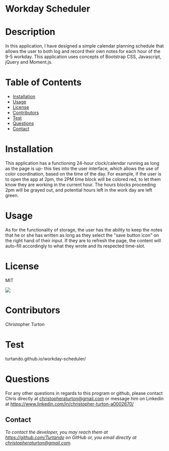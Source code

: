 

# Workday Scheduler


# Description 
In this application, I have designed a simple calendar planning schedule that allows the user to both log and record their own notes for each hour of the 9-5 workday. This application uses concepts of Bootstrap CSS, Javascript, jQuery and Moment.js.


# Table of Contents 
* [Installation](#installation)
* [Usage](#usage)
* [License](#license)
* [Contributors](#contributors)
* [Test](#test)
* [Questions](#questions)
* [Contact](#contact)

# Installation
 
This application has a functioning 24-hour clock/calendar running as long as the page is up- this ties into the user interface, which allows the use of color coordination, based on the time of the day. For example, if the user is to open the app at 2pm, the 2PM time block will be colored red, to let them know they are working in the current hour. The hours blocks proceeding 2pm will be grayed out, and potential hours left in the work day are left green.


# Usage

As for the functionality of storage, the user has the ability to keep the notes that he or she has written as long as they select the "save button icon" on the right hand of their input. If they are to refresh the page, the content will auto-fill accordingly to what they wrote and its respected time-slot.


# License

MIT

![](https://img.shields.io/badge/build-readme-green)


# Contributors

Christopher Turton


# Test

turtando.github.io/workday-scheduler/


# Questions

For any other questions in regards to this program or github, please contact Chris directly at christopheraturton@gmail.com or message him on Linkedin at https://www.linkedin.com/in/christopher-turton-a0002670/


## Contact
*To contact the developer, you may reach them at https://github.com/Turtando on GitHub or, you email directly at christopheraturton@gmail.com.*

